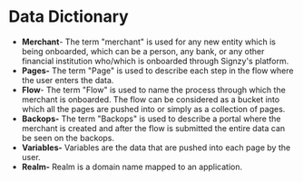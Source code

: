 # Data Dictionary

* **Merchant**- The term "merchant" is used for any new entity which is being onboarded, which can be a person, any bank, or any other financial institution who/which is onboarded through Signzy's platform.
* **Pages-** The term "Page" is used to describe each step in the flow where the user enters the data.&#x20;
* **Flow**- The term "Flow" is used to name the process through which the merchant is onboarded. The flow can be considered as a bucket into which all the pages are pushed into or simply as a collection of pages.
* **Backops-** The term "Backops" is used to describe a portal where the merchant is created and after the flow is submitted the entire data can be seen on the backops.
* **Variables-** Variables are the data that are pushed into each page by the user.
* **Realm-** Realm is a domain name mapped to an application.

